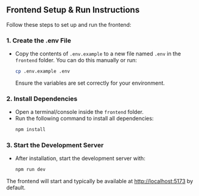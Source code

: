 ## Frontend Setup & Run Instructions

Follow these steps to set up and run the frontend:

### 1. Create the .env File

- Copy the contents of `.env.example` to a new file named `.env` in the `frontend` folder. You can do this manually or run:
  ```sh
  cp .env.example .env
  ```
  Ensure the variables are set correctly for your environment.

### 2. Install Dependencies

- Open a terminal/console inside the `frontend` folder.
- Run the following command to install all dependencies:
  ```sh
  npm install
  ```

### 3. Start the Development Server

- After installation, start the development server with:
  ```sh
  npm run dev
  ```

The frontend will start and typically be available at [http://localhost:5173](http://localhost:5173) by default.
